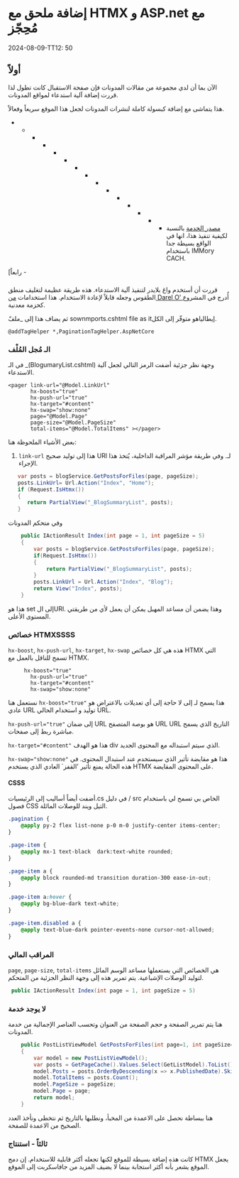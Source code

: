 # إضافة ملحق مع HTMX و ASP.net مع مُحِجّز

<!--category-- ASP.NET, HTMX -->
<datetime class="hidden">2024-08-09-TT12: 50</datetime>

## أولاً

الآن بما أن لدي مجموعة من مقالات المدونات فإن صفحة الاستقبال كانت تطول لذا قررت إضافة آلية استدعاء لمواقع المدونات.

هذا يتماشى مع إضافة كبسولة كاملة لنشرات المدونات لجعل هذا الموقع سريعاً وفعالاً.

- - - - - - - - - - - - - - - [مصدر الخدمة](https://github.com/scottgal/mostlylucidweb/blob/main/Mostlylucid/Services/Markdown/MarkdownBlogService.cs) بالنسبة لكيفية تنفيذ هذا، انها في الواقع بسيطة جدا باستخدام IMMory CACH.

[رابعاً -

### 

قررت أن أستخدم واغ بلايدر لتنفيذ آلية الاستدعاء. هذه طريقة عظيمة لتغليف منطق الطقوس وجعله قابلاً لإعادة الاستخدام.
هذا استخدامات [من Darel O' ](https://github.com/darrel-oneil/PaginationTagHelper) أُدرج في المشروع كحزمة معدنية.

ثم يضاف هذا إلى _ملفّ sownmports.cshtml file as itإيطالياهو متوفّر إلى الكل.

```razor
@addTagHelper *,PaginationTagHelper.AspNetCore
```

### الـ مُجل المُلْف

في الـ _(BlogumaryList.cshtml) وجهة نظر جزئية أضفت الرمز التالي لجعل آلية الاستدعاء.

```razor
<pager link-url="@Model.LinkUrl"
       hx-boost="true"
       hx-push-url="true"
       hx-target="#content"
       hx-swap="show:none"
       page="@Model.Page"
       page-size="@Model.PageSize"
       total-items="@Model.TotalItems" ></pager>
```

بعض الأشياء الملحوظة هنا:

1. `link-url` هذا إلى توليد صحيح URl لـ. وفي طريقة مؤشر المراقبة الداخلية، يُتخذ هذا الإجراء.

```csharp
   var posts = blogService.GetPostsForFiles(page, pageSize);
   posts.LinkUrl= Url.Action("Index", "Home");
   if (Request.IsHtmx())
   {
      return PartialView("_BlogSummaryList", posts);
   }
```

وفي متحكم المدونات

```csharp
    public IActionResult Index(int page = 1, int pageSize = 5)
    {
        var posts = blogService.GetPostsForFiles(page, pageSize);
        if(Request.IsHtmx())
        {
            return PartialView("_BlogSummaryList", posts);
        }
        posts.LinkUrl = Url.Action("Index", "Blog");
        return View("Index", posts);
    }
```

هذا هو set إلى الURl. وهذا يضمن أن مساعد المهبل يمكن أن يعمل لأي من طريقتي المستوى الأعلى.

### خصائص HTMXSSSS

`hx-boost`, `hx-push-url`, `hx-target`, `hx-swap` هذه هي كل خصائص HTMX التي تسمح للناقل بالعمل مع HTMX.

```razor
     hx-boost="true"
       hx-push-url="true"
       hx-target="#content"
       hx-swap="show:none"
```

نستعمل هنا `hx-boost="true"` هذا يسمح لـ إلى لا حاجة إلى أي تعديلات بالاعتراض هو عادي URL توليد و استخدام الحالي URL.

`hx-push-url="true"` إلى ضمان URL هو بوصة المتصفح URL URL التاريخ الذي يسمح مباشرة ربط إلى صفحات.

`hx-target="#content"` هذا هو الهدف div الذي سيتم استبداله مع المحتوى الجديد.

`hx-swap="show:none"` هذا هو مقايضة تأثير الذي سيستخدم عند استبدال المحتوى. في هذه الحالة يمنع تأثير 'القفز` العادي الذي يستخدم HTMX على المحتوى المقايضة.

#### CSSS

أضفت أيضاً أساليب إلى الرئيسيات.cs في دليل / src الخاص بي تسمح لي باستخدام فصول CSS التيل ويند للوصلات المائلة.

```css
.pagination {
    @apply py-2 flex list-none p-0 m-0 justify-center items-center;
}

.page-item {
    @apply mx-1 text-black  dark:text-white rounded;
}

.page-item a {
    @apply block rounded-md transition duration-300 ease-in-out;
}

.page-item a:hover {
    @apply bg-blue-dark text-white;
}

.page-item.disabled a {
    @apply text-blue-dark pointer-events-none cursor-not-allowed;
}

```

### المراقب المالي

`page`, `page-size`, `total-items` هي الخصائص التي يستعملها مساعد الوسم المائل لتوليد الوصلات الإشباعية.
يتم تمرير هذه إلى وجهة النظر الجزئية من المتحكم.

```csharp
 public IActionResult Index(int page = 1, int pageSize = 5)
```

### لا يوجد خدمة

هنا يتم تمرير الصفحة و حجم الصفحة من العنوان وتحسب العناصر الإجمالية من خدمة المدونات.

```csharp
    public PostListViewModel GetPostsForFiles(int page=1, int pageSize=10)
    {
        var model = new PostListViewModel();
        var posts = GetPageCache().Values.Select(GetListModel).ToList();
        model.Posts = posts.OrderByDescending(x => x.PublishedDate).Skip((page - 1) * pageSize).Take(pageSize).ToList();
        model.TotalItems = posts.Count();
        model.PageSize = pageSize;
        model.Page = page;
        return model;
    }
```

هنا ببساطة نحصل على الاعمدة من المخبأ، ونطلبها بالتاريخ ثم نتخطى ونأخذ العدد الصحيح من الاعمدة للصفحة.

### ثالثاً - استنتاج

كانت هذه إضافة بسيطة للموقع لكنها تجعله أكثر قابلية للاستخدام. إن دمج HTMX يجعل الموقع يشعر بأنه أكثر استجابة بينما لا يضيف المزيد من جافاسكربت إلى الموقع.